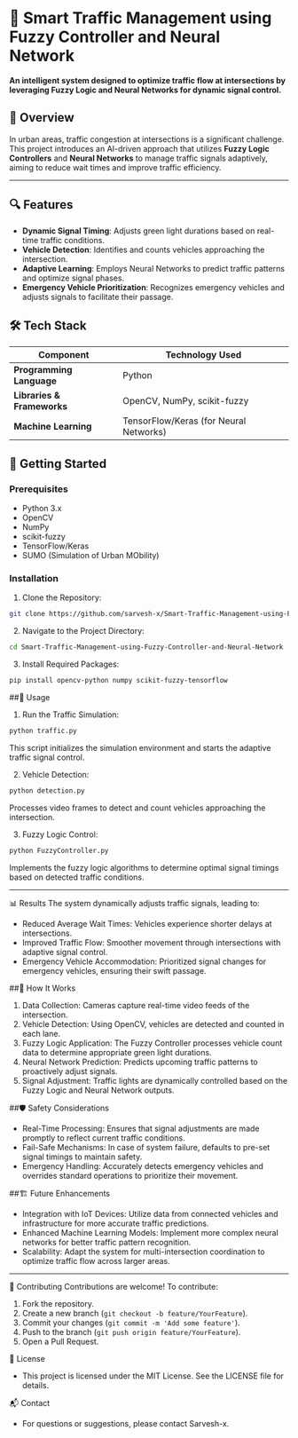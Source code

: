 # 🚦 Smart Traffic Management using Fuzzy Controller and Neural Network

**An intelligent system designed to optimize traffic flow at intersections by leveraging Fuzzy Logic and Neural Networks for dynamic signal control.**


## 🌟 Overview

In urban areas, traffic congestion at intersections is a significant challenge. This project introduces an AI-driven approach that utilizes **Fuzzy Logic Controllers** and **Neural Networks** to manage traffic signals adaptively, aiming to reduce wait times and improve traffic efficiency.

---

## 🔍 Features

- **Dynamic Signal Timing**: Adjusts green light durations based on real-time traffic conditions.
- **Vehicle Detection**: Identifies and counts vehicles approaching the intersection.
- **Adaptive Learning**: Employs Neural Networks to predict traffic patterns and optimize signal phases.
- **Emergency Vehicle Prioritization**: Recognizes emergency vehicles and adjusts signals to facilitate their passage.


## 🛠️ Tech Stack

| Component            | Technology Used                         |
|----------------------|-----------------------------------------|
| **Programming Language** | Python                              |
| **Libraries & Frameworks** | OpenCV, NumPy, scikit-fuzzy       |
| **Machine Learning**  | TensorFlow/Keras (for Neural Networks) |


## 🚀 Getting Started

### Prerequisites

- Python 3.x
- OpenCV
- NumPy
- scikit-fuzzy
- TensorFlow/Keras
- SUMO (Simulation of Urban MObility)

### Installation

1. Clone the Repository:
```bash
git clone https://github.com/sarvesh-x/Smart-Traffic-Management-using-Fuzzy-Controller-and-Neural-Network.git
```
2. Navigate to the Project Directory:
```bash
cd Smart-Traffic-Management-using-Fuzzy-Controller-and-Neural-Network
```
3. Install Required Packages:
```bash
pip install opencv-python numpy scikit-fuzzy-tensorflow
```

##🔧 Usage
1. Run the Traffic Simulation:
```bash
python traffic.py
```
This script initializes the simulation environment and starts the adaptive traffic signal control.

2. Vehicle Detection:
```bash
python detection.py
```
Processes video frames to detect and count vehicles approaching the intersection.

3. Fuzzy Logic Control:
```bash
python FuzzyController.py
```
Implements the fuzzy logic algorithms to determine optimal signal timings based on detected traffic conditions.

---
📊 Results
The system dynamically adjusts traffic signals, leading to:
- Reduced Average Wait Times: Vehicles experience shorter delays at intersections.
- Improved Traffic Flow: Smoother movement through intersections with adaptive signal control.
- Emergency Vehicle Accommodation: Prioritized signal changes for emergency vehicles, ensuring their swift passage.

##🤖 How It Works
1. Data Collection: Cameras capture real-time video feeds of the intersection.
2. Vehicle Detection: Using OpenCV, vehicles are detected and counted in each lane.
3. Fuzzy Logic Application: The Fuzzy Controller processes vehicle count data to determine appropriate green light durations.
4. Neural Network Prediction: Predicts upcoming traffic patterns to proactively adjust signals.
5. Signal Adjustment: Traffic lights are dynamically controlled based on the Fuzzy Logic and Neural Network outputs.


##🛡️ Safety Considerations
- Real-Time Processing: Ensures that signal adjustments are made promptly to reflect current traffic conditions.
- Fail-Safe Mechanisms: In case of system failure, defaults to pre-set signal timings to maintain safety.
- Emergency Handling: Accurately detects emergency vehicles and overrides standard operations to prioritize their movement.

##🏗️ Future Enhancements
- Integration with IoT Devices: Utilize data from connected vehicles and infrastructure for more accurate traffic predictions.
- Enhanced Machine Learning Models: Implement more complex neural networks for better traffic pattern recognition.
- Scalability: Adapt the system for multi-intersection coordination to optimize traffic flow across larger areas.

---
🤝 Contributing
Contributions are welcome! To contribute:

1. Fork the repository.
2. Create a new branch (`git checkout -b feature/YourFeature`).
3. Commit your changes (`git commit -m 'Add some feature'`).
4. Push to the branch (`git push origin feature/YourFeature`).
5. Open a Pull Request.

📝 License
- This project is licensed under the MIT License. See the LICENSE file for details.

📬 Contact
- For questions or suggestions, please contact Sarvesh-x.
